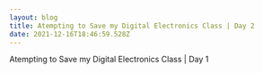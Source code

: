 ```yaml
---
layout: blog
title: Atempting to Save my Digital Electronics Class | Day 2
date: 2021-12-16T18:46:59.528Z
---
```

Atempting to Save my Digital Electronics Class | Day 1